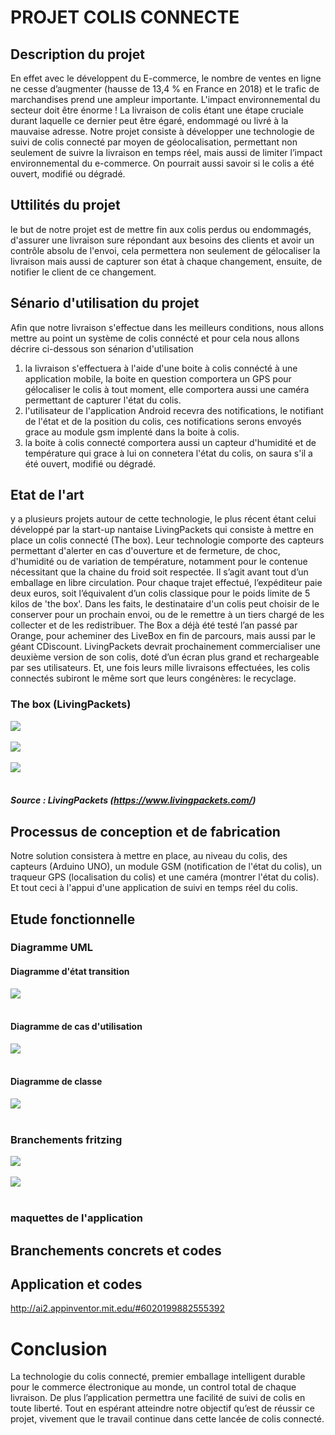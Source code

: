 # PROJET COLIS CONNECTE

## Description du projet 
En effet avec le développent du E-commerce, le nombre de ventes en ligne ne cesse d’augmenter (hausse de 13,4 % en France en 2018) et le trafic de marchandises prend une ampleur importante.
L'impact environnemental du secteur doit être énorme !
La livraison de colis étant une étape cruciale durant laquelle ce dernier peut être égaré, endommagé ou livré à la mauvaise adresse.
Notre projet consiste à développer une  technologie de suivi de colis connecté par moyen de géolocalisation, permettant non seulement de suivre la livraison en temps réel, mais aussi de limiter l’impact environnemental du e-commerce. On pourrait aussi savoir si le colis a été ouvert, modifié ou dégradé.

## Uttilités du projet 
le but de notre projet est de mettre fin aux colis perdus ou endommagés, d'assurer une livraison sure répondant aux besoins des clients et avoir un contrôle absolu de l'envoi, cela permettera non seulement de gélocaliser la livraison mais aussi de capturer son état à chaque changement, ensuite, de notifier le client de ce changement.

## Sénario d'utilisation du projet

Afin que notre livraison s'effectue dans les meilleurs conditions, nous allons mettre au point un système de colis connécté et pour cela nous allons décrire ci-dessous son sénarion d'utilisation 
1. la livraison s'effectuera à l'aide d'une boite à colis connécté à une application mobile, la boite en question comportera un GPS pour gélocaliser le colis à tout moment, elle comportera aussi une caméra permettant de capturer l'état du colis. 
2. l'utilisateur de l'application Android recevra des notifications, le notifiant de l'état et de la position du colis, ces notifications serons envoyés grace au module gsm implenté dans la boite à colis.
3. la boite à colis connecté comportera aussi un capteur d'humidité et de température qui grace à lui on connetera l'état du colis, on saura s'il a été ouvert, modifié ou dégradé.

## Etat de l'art 
 y a plusieurs projets autour de cette technologie, le plus récent  étant celui développé par la  start-up nantaise LivingPackets qui consiste à mettre en place un colis connecté (The box). Leur technologie comporte des capteurs permettant d'alerter en cas d'ouverture et de fermeture, de choc, d'humidité ou de variation de température, notamment pour le contenue nécessitant que la chaine du froid soit respectée.
 Il s’agit avant tout d’un emballage en libre circulation. Pour chaque trajet effectué, l’expéditeur paie deux euros, soit l’équivalent d’un colis classique pour le poids limite de 5 kilos de 'the box'.
 Dans les faits, le destinataire d'un colis peut choisir de le conserver pour un prochain envoi, ou de le remettre à un tiers chargé de les collecter et de les redistribuer.
 The Box a déjà été testé l’an passé par Orange, pour acheminer des LiveBox en fin de parcours, mais aussi par le géant CDiscount. LivingPackets devrait prochainement commercialiser une deuxième version de son colis, doté d’un écran plus grand et rechargeable par ses utilisateurs. Et, une fois leurs mille livraisons effectuées, les colis connectés subiront le même sort que leurs congénères: le recyclage.

### The box (LivingPackets)
<img src="https://github.com/institut-galilee/2020-smart-box/blob/master/doc/pictures/colis.jpg"/>
<br></br>
<img src="https://github.com/institut-galilee/2020-smart-box/blob/master/doc/pictures/boite.jpeg"/>
<br></br>
<img src="https://github.com/institut-galilee/2020-smart-box/blob/master/doc/pictures/tel.jpg"/>
<br></br>

##### Source : LivingPackets (https://www.livingpackets.com/)

## Processus de conception et de fabrication 
Notre solution consistera à mettre en place, au niveau du colis, des capteurs (Arduino UNO), un module GSM (notification de l'état du colis), un traqueur GPS (localisation du colis) et une caméra (montrer l'état du colis).
Et tout ceci à l'appui d'une application de suivi en temps réel du colis. 

## Etude fonctionnelle 
### Diagramme UML
#### Diagramme d'état transition
<img src="https://github.com/institut-galilee/2020-smart-box/blob/master/doc/pictures/Colis_connect%C3%A9.jpg"/>
<br></br>

#### Diagramme de cas d'utilisation 
<img src="https://github.com/institut-galilee/2020-smart-box/blob/master/doc/pictures/diagramme_smartbox.jpg"/>
<br></br>

#### Diagramme de classe 
<img src="https://github.com/institut-galilee/2020-smart-box/blob/master/doc/pictures/diagramme_class.jpg"/>
<br></br>

### Branchements fritzing

<img src="https://github.com/institut-galilee/2020-smart-box/blob/master/doc/pictures/smart_box_sketch.png"/>
<br></br>
<img src="https://github.com/institut-galilee/2020-smart-box/blob/master/doc/pictures/smart_box_schematic.png"/>
<br></br>

### maquettes de l'application 

## Branchements concrets et codes 

## Application et codes
http://ai2.appinventor.mit.edu/#6020199882555392

# Conclusion 
La technologie du colis connecté, premier emballage intelligent durable pour le commerce électronique au monde, un control total de chaque livraison. De plus l’application permettra une facilité de suivi de colis en toute liberté.
Tout en espérant atteindre notre objectif qu’est de réussir ce projet, vivement que le travail continue dans cette lancée de colis connecté.

